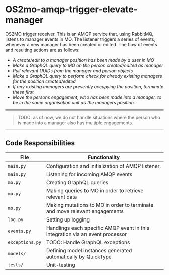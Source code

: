 <!--
SPDX-FileCopyrightText: 2022 Magenta ApS <https://magenta.dk>
SPDX-License-Identifier: MPL-2.0
-->
# OS2mo-amqp-trigger-elevate-manager

OS2MO trigger receiver. This is an AMQP service that, using RabbitMQ, listens to manager events in MO. The listener triggers a series of events, whenever
a new manager has been created or edited. The flow of events and resulting actions are as follows:

 - _A create/edit to a manager position has been made by a user in MO_
 - _Make a GraphQL query to MO on the person created/edited as manager_
 - _Pull relevant UUIDs from the manager and person objects_
 - _Make a GraphQL query to perform check for already existing managers for the position created/edited_
 - _If any existing managers are presently occupying the position, terminate these first_
 - _Move the persons engagement, who has been made into a manager, to be in the same organisation unit as the managers position_

---------------

>TODO: as of now, we do not handle situations where the person who is made into a manager also has multiple engagements.

---------------


## Code Responsibilities


| File            | Functionality                                                                 |
|-----------------|-------------------------------------------------------------------------------|
| `main.py`       | Configuration and initialization of AMQP listener.                            |
| `main.py`       | Listening for incoming AMQP events                                            |
| `mo.py`         | Creating GraphQL queries                                                      |
| `mo.py`         | Making queries to MO in order to retrieve relevant data                       |
| `mo.py`         | Making mutations to MO in order to terminate and move relevant engagements    |
| `log.py`        | Setting up logging                                                            |
| `events.py`     | Handlings each specific AMQP event in this integration via an event processor |
| `exceptions.py` | TODO: Handle GraphQL exceptions                                               |
| `models/`       | Defining model instances generated automatically by QuickType                 |
| `tests/`        | Unit-testing                                                                  |
